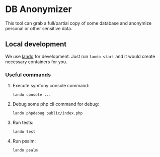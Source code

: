 # DB Anonymizer

This tool can grab a full/partial copy of some database and anonymize personal
or other sensitive data.

## Local development

We use [lando](https://lando.dev/) for development. Just run `lando start` and
it would create necessary containers for you.

### Useful commands

1. Execute symfony console command:
   ```
   lando console ...
   ```
2. Debug some php cli command for debug:
   ```
   lando phpdebug public/index.php
   ```
3. Run tests:
    ```
    lando test 
    ```
4. Run psalm:
   ```
   lando psalm
   ```
